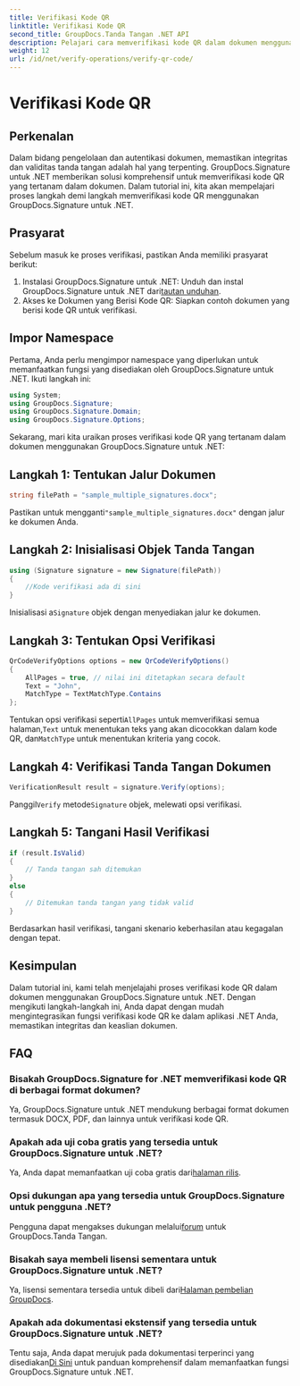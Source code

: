 ```yaml
---
title: Verifikasi Kode QR
linktitle: Verifikasi Kode QR
second_title: GroupDocs.Tanda Tangan .NET API
description: Pelajari cara memverifikasi kode QR dalam dokumen menggunakan GroupDocs.Signature untuk .NET. Tutorial komprehensif dengan panduan langkah demi langkah.
weight: 12
url: /id/net/verify-operations/verify-qr-code/
---
```


# Verifikasi Kode QR

## Perkenalan
Dalam bidang pengelolaan dan autentikasi dokumen, memastikan integritas dan validitas tanda tangan adalah hal yang terpenting. GroupDocs.Signature untuk .NET memberikan solusi komprehensif untuk memverifikasi kode QR yang tertanam dalam dokumen. Dalam tutorial ini, kita akan mempelajari proses langkah demi langkah memverifikasi kode QR menggunakan GroupDocs.Signature untuk .NET.
## Prasyarat
Sebelum masuk ke proses verifikasi, pastikan Anda memiliki prasyarat berikut:
1.  Instalasi GroupDocs.Signature untuk .NET: Unduh dan instal GroupDocs.Signature untuk .NET dari[tautan unduhan](https://releases.groupdocs.com/signature/net/).
2. Akses ke Dokumen yang Berisi Kode QR: Siapkan contoh dokumen yang berisi kode QR untuk verifikasi. 

## Impor Namespace
Pertama, Anda perlu mengimpor namespace yang diperlukan untuk memanfaatkan fungsi yang disediakan oleh GroupDocs.Signature untuk .NET. Ikuti langkah ini:

```csharp
using System;
using GroupDocs.Signature;
using GroupDocs.Signature.Domain;
using GroupDocs.Signature.Options;
```


Sekarang, mari kita uraikan proses verifikasi kode QR yang tertanam dalam dokumen menggunakan GroupDocs.Signature untuk .NET:
## Langkah 1: Tentukan Jalur Dokumen
```csharp
string filePath = "sample_multiple_signatures.docx";
```
 Pastikan untuk mengganti`"sample_multiple_signatures.docx"` dengan jalur ke dokumen Anda.
## Langkah 2: Inisialisasi Objek Tanda Tangan
```csharp
using (Signature signature = new Signature(filePath))
{
    //Kode verifikasi ada di sini
}
```
 Inisialisasi a`Signature` objek dengan menyediakan jalur ke dokumen.
## Langkah 3: Tentukan Opsi Verifikasi
```csharp
QrCodeVerifyOptions options = new QrCodeVerifyOptions()
{
    AllPages = true, // nilai ini ditetapkan secara default
    Text = "John",
    MatchType = TextMatchType.Contains
};
```
 Tentukan opsi verifikasi seperti`AllPages` untuk memverifikasi semua halaman,`Text` untuk menentukan teks yang akan dicocokkan dalam kode QR, dan`MatchType` untuk menentukan kriteria yang cocok.
## Langkah 4: Verifikasi Tanda Tangan Dokumen
```csharp
VerificationResult result = signature.Verify(options);
```
 Panggil`Verify` metode`Signature` objek, melewati opsi verifikasi.
## Langkah 5: Tangani Hasil Verifikasi
```csharp
if (result.IsValid)
{
    // Tanda tangan sah ditemukan
}
else
{
    // Ditemukan tanda tangan yang tidak valid
}
```
Berdasarkan hasil verifikasi, tangani skenario keberhasilan atau kegagalan dengan tepat.

## Kesimpulan
Dalam tutorial ini, kami telah menjelajahi proses verifikasi kode QR dalam dokumen menggunakan GroupDocs.Signature untuk .NET. Dengan mengikuti langkah-langkah ini, Anda dapat dengan mudah mengintegrasikan fungsi verifikasi kode QR ke dalam aplikasi .NET Anda, memastikan integritas dan keaslian dokumen.
## FAQ
### Bisakah GroupDocs.Signature for .NET memverifikasi kode QR di berbagai format dokumen?
Ya, GroupDocs.Signature untuk .NET mendukung berbagai format dokumen termasuk DOCX, PDF, dan lainnya untuk verifikasi kode QR.
### Apakah ada uji coba gratis yang tersedia untuk GroupDocs.Signature untuk .NET?
 Ya, Anda dapat memanfaatkan uji coba gratis dari[halaman rilis](https://releases.groupdocs.com/).
### Opsi dukungan apa yang tersedia untuk GroupDocs.Signature untuk pengguna .NET?
 Pengguna dapat mengakses dukungan melalui[forum](https://forum.groupdocs.com/c/signature/13) untuk GroupDocs.Tanda Tangan.
### Bisakah saya membeli lisensi sementara untuk GroupDocs.Signature untuk .NET?
 Ya, lisensi sementara tersedia untuk dibeli dari[Halaman pembelian GroupDocs](https://purchase.groupdocs.com/temporary-license/).
### Apakah ada dokumentasi ekstensif yang tersedia untuk GroupDocs.Signature untuk .NET?
 Tentu saja, Anda dapat merujuk pada dokumentasi terperinci yang disediakan[Di Sini](https://tutorials.groupdocs.com/signature/net/) untuk panduan komprehensif dalam memanfaatkan fungsi GroupDocs.Signature untuk .NET.